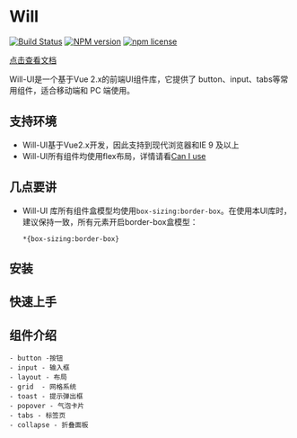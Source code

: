 # Will

[![Build Status](https://travis-ci.org/lynchuh/Will.svg?branch=master)](https://travis-ci.org/lynchuh/Will)
[![NPM version][npm-image]][npm-url]
[![npm license][license-image]][download-url]

[npm-image]: https://img.shields.io/npm/v/will-ui.svg?style=flat-square
[npm-url]: https://npmjs.org/package/will-ui
[download-url]: https://npmjs.org/package/will-ui
[license-image]: https://img.shields.io/npm/l/will-ui.svg

[点击查看文档](https://lynchuh.github.io/Will/)

Will-UI是一个基于Vue 2.x的前端UI组件库，它提供了 button、input、tabs等常用组件，适合移动端和 PC 端使用。

## 支持环境
- Will-UI基于Vue2.x开发，因此支持到现代浏览器和IE 9 及以上
- Will-UI所有组件均使用flex布局，详情请看[Can I use](https://caniuse.com/#search=flex)

## 几点要讲
- Will-UI 库所有组件盒模型均使用`box-sizing:border-box`。在使用本UI库时，建议保持一致，所有元素开启border-box盒模型：

    `*{box-sizing:border-box}`

## 安装


## 快速上手

## 组件介绍
    - button -按钮
    - input - 输入框
    - layout - 布局
    - grid  - 网格系统
    - toast - 提示弹出框
    - popover - 气泡卡片
    - tabs - 标签页
    - collapse - 折叠面板
